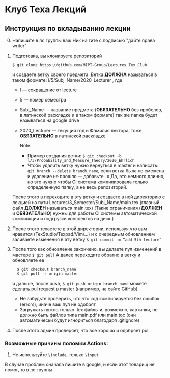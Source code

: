 # Клуб Теха Лекций

## Инструкция по вкладыванию лекции 
0. Напишите в лс группы ваш Ник на гите с подписью "дайте права writer"
1. Подготовка, вы клонируете репозиторий 

   ```$ git clone https://github.com/MIPT-Group/Lectures_Tex_Club```

   и создаете ветку своего предмета. Ветка **ДОЛЖНА** называться в таком формате: 
   l/5/Subj_Name/2020_Lecturer , где

   - l — сокращение от lecture

   - 5 — номер семестра 

   - Subj_Name — название предмета (**ОБЯЗАТЕЛЬНО** без пробелов, в латинской раскладке и в таком формате) так же папка будет называться на google drive 

   - 2020_Lecturer — текущий год и Фамилия лектора, тоже **ОБЯЗАТЕЛЬНО** в латинской раскладке

     Note:

     - Пример создания ветки: 
       ```$ git checkout -b l/3/Probability_and_Measure_Theory/2020_Ehrlich```
     - Чтобы удалить ветку нужно вернуться в master и написать: 
        ```git branch --delete branch_name```, 
       если ветка была не смежена и удаление не прошло — добавьте ```-D```
       Да, это немного длинно, но это нужно чтобы CI система компилировала только определенную папку, а не весь репозиторий.

   После этого в переходите в эту ветку и создаете в ней директорию с лекцией на пути Lectures/3_Semester/Subj_Name/main.tex (главный файл **ДОЛЖЕН** называться main.tex) 
   (Такие ограничения  (**ДОЛЖЕН** и **ОБЯЗАТЕЛЬНО**) нужны для работы  CI системы автоматической компиляции и подгрузки конспектов на диск.)

2. После этого техаетете в этой  директории, используя что вам нравится (TexStudio/Texpad/Vim/…) и с очередным обновлением заливаете изменения в эту ветку
    ```$ git commit -m “add 5th lecture”```

3. После того как обновление закончено, вы делаете пул изменений в мастере 
   ```$ git pull``` 
   А далее переходите обратно в ветку и обновляете ее 

   ```
     $ git checkout branch_name
     $ git pull -r origin master
   ```

   и дальше, после push,
   ```$ git push origin branch_name``` 
   можете сделать pul request в master (например, на сайте GitHub)  

   - Не забудьте проверить, что что код компилируется без ошибок (errors), иначе ваш пул не одобрят        
   - Загружать нужно только .tex файлы и, возможно, картинки, не должно быть файлов типа main.pdf или main.toc (они автоматически будут игнориться благодаря .gitignore) 

 4. После этого админ проверяет, что все хорошо и одобряет pul

 ### Возможные причины поломки Actions:

  1. Не используйте ```\include```, только `\input`

В случае проблем сначала пишите в google,  и если этот товарищ не помог, то в лс группы

